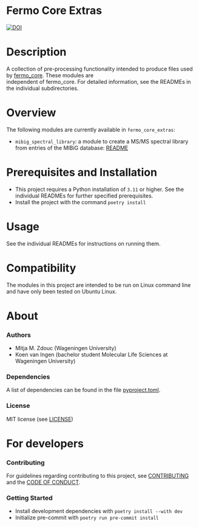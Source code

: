 # Fermo Core Extras
[![DOI](https://zenodo.org/badge/766056239.svg)](https://zenodo.org/doi/10.5281/zenodo.11193478)

Description
============
A collection of pre-processing functionality intended to produce 
files used by [fermo_core](github.com/mmzdouc/fermo_core). These modules are  
independent of fermo_core. For detailed information, see the READMEs in the 
individual subdirectories.

Overview
============
The following modules are currently available in `fermo_core_extras`:
- `mibig_spectral_library`: a module to create a MS/MS spectral library from entries 
  of the MIBiG database: [README](fermo_core_extras/mibig_spectral_library/README_MIBIG_SPECTRAL_LIB.md)

Prerequisites and Installation
============
- This project requires a Python installation of `3.11` or higher. See the 
  individual READMEs for further specified prerequisites.
- Install the project with the command `poetry install`

Usage
============
See the individual READMEs for instructions on running them.

Compatibility
============
The modules in this project are intended to be run on Linux command line and have 
only been tested on Ubuntu Linux.

About
=====

### Authors

- Mitja M. Zdouc (Wageningen University)
- Koen van Ingen (bachelor student Molecular Life Sciences at Wageningen University)

### Dependencies

A list of dependencies can be found in the file [pyproject.toml](pyproject.toml).

### License

MIT license (see [LICENSE](LICENSE))


For developers
==============

### Contributing
For guidelines regarding contributing to this project, see
[CONTRIBUTING](CONTRIBUTING.md) and the [CODE OF CONDUCT](CODE_OF_CONDUCT.md).

### Getting Started
- Install development dependencies with `poetry install --with dev`
- Initialize pre-commit with `poetry run pre-commit install`
